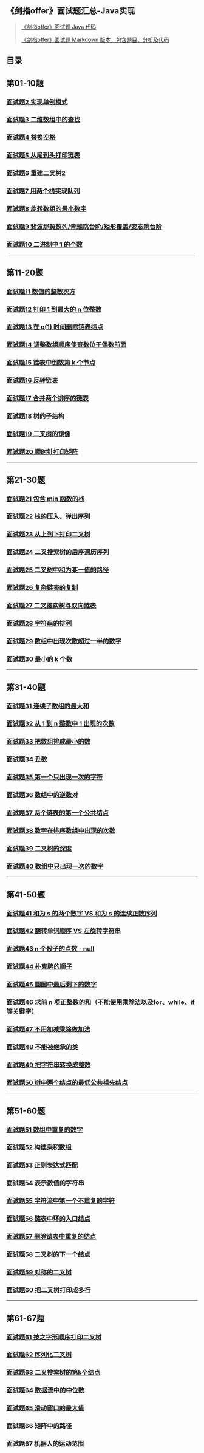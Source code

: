 ## 《剑指offer》面试题汇总-Java实现

>
> [《剑指offer》面试题 Java 代码](https://github.com/li-yazhou/algorithm-primer/tree/master/interview-for-offer/src/main/java/algorithm/foroffer)
> 
> [《剑指offer》面试题 Markdown 版本，包含题目、分析及代码](https://github.com/li-yazhou/algorithm-primer/tree/master/interview-for-offer/md)
>


## 目录


## 第01-10题

### [面试题2 实现单例模式](md/002-单例模式.md)

### [面试题3 二维数组中的查找](md/003-二维数组中的查找.md)

### [面试题4 替换空格](md/004-替换空格.md)

### [面试题5 从尾到头打印链表](md/005-从头到尾打印链表.md)

### [面试题6 重建二叉树2](md/006-重建二叉树.md)

### [面试题7 用两个栈实现队列](md/007-用两个栈实现队列.md)

### [面试题8 旋转数组的最小数字](md/008-旋转数组的最小数字.md)

### [面试题9 斐波那契数列/青蛙跳台阶/矩形覆盖/变态跳台阶](md/009-斐波那契数列-青蛙跳台阶-矩形覆盖-变态跳台阶.md)

### [面试题10 二进制中 1 的个数](md/010-二进制中1的个数.md)


----------


## 第11-20题

###  [面试题11 数值的整数次方](md/011-数值的整数次方.md)

###  [面试题12 打印 1 到最大的 n 位整数](md/012-打印1到最大的n位整数.md)

### [面试题13 在 o(1) 时间删除链表结点](md/013-在o(1)时间删除链表结点.md) 

### [面试题14 调整数组顺序使奇数位于偶数前面](md/014-调整数组顺序使奇数位于偶数前面.md)

### [面试题15 链表中倒数第 k 个节点](md/015-链表中倒数第k个节点.md)

### [面试题16 反转链表](md/016-反转链表.md)

### [面试题17 合并两个排序的链表](md/017-合并两个排序的链表.md)

### [面试题18 树的子结构](md/018-树的子结构.md)

### [面试题19 二叉树的镜像](md/019-二叉树的镜像.md)

### [面试题20 顺时针打印矩阵](md/020-顺时针打印矩阵.md)


----------


## 第21-30题

### [面试题21 包含 min 函数的栈]()

### [面试题22 栈的压入、弹出序列]()

### [面试题23 从上到下打印二叉树]()

### [面试题24 二叉搜索树的后序遍历序列]()

### [面试题25 二叉树中和为某一值的路径]()

### [面试题26 复杂链表的复制]()

### [面试题27 二叉搜索树与双向链表]()

### [面试题28 字符串的排列]()

### [面试题29 数组中出现次数超过一半的数字]()

### [面试题30 最小的 k 个数]()


----------


## 第31-40题

### [面试题31 连续子数组的最大和]()

### [面试题32 从 1 到 n 整数中 1 出现的次数]()

### [面试题33 把数组排成最小的数]()

### [面试题34 丑数]()

### [面试题35 第一个只出现一次的字符]()

### [面试题36 数组中的逆数对]()

### [面试题37 两个链表的第一个公共结点]()

### [面试题38 数字在排序数组中出现的次数]()

### [面试题39 二叉树的深度]()

### [面试题40 数组中只出现一次的数字]()


----------

## 第41-50题

### [面试题41 和为 s 的两个数字 VS 和为 s 的连续正数序列]()

### [面试题42 翻转单词顺序 VS 左旋转字符串]()

### [面试题43 n 个骰子的点数 - null]()

### [面试题44 扑克牌的顺子]()

### [面试题45 圆圈中最后剩下的数字]()

### [面试题46 求前 n 项正整数的和（不能使用乘除法以及for、while、if 等关键字）]()

### [面试题47 不用加减乘除做加法]()

### [面试题48 不能被继承的类]()

### [面试题49 把字符串转换成整数]()

### [面试题50 树中两个结点的最低公共祖先结点]()


----------

## 第51-60题

### [面试题51 数组中重复的数字]()

### [面试题52 构建乘积数组]()

### 面试题53 正则表达式匹配

### 面试题54 表示数值的字符串

### [面试题55 字符流中第一个不重复的字符]()

### [面试题56 链表中环的入口结点]()

### [面试题57 删除链表中重复的结点]()

### [面试题58 二叉树的下一个结点]()

### [面试题59 对称的二叉树]()

### [面试题60 把二叉树打印成多行]()


----------

## 第61-67题
### [面试题61 按之字形顺序打印二叉树]()

### [面试题62 序列化二叉树]()

### [面试题63 二叉搜索树的第k个结点]()

### [面试题64 数据流中的中位数]()

### [面试题65 滑动窗口的最大值]()

### 面试题66 矩阵中的路径

### 面试题67 机器人的运动范围